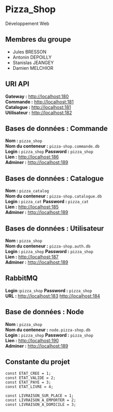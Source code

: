 # Pizza_Shop

Développement Web

## Membres du groupe

-   Jules BRESSON
-   Antonin DEPOILLY
-   Stanislas JEANGEY
-   Damien MELCHIOR

## URl API

**Gateway :** [http://localhost:180](http://localhost:180)  
**Commande :** [http://localhost:181](http://localhost:181)  
**Catalogue :** [http://localhost:181](http://localhost:181)  
**Utilisateur :** [http://localhost:182](http://localhost:182)  


## Bases de données : Commande

**Nom :** `pizza_shop`  
**Nom du conteneur :** `pizza-shop.commande.db`  
**Login :** `pizza_shop` **Password :** `pizza_shop`  
**Lien :** [http://localhost:186](http://localhost:186)  
**Adminer :** [http://localhost:189](http://localhost:189)  

## Bases de données : Catalogue

**Nom :** `pizza_catalog`  
**Nom du conteneur :** `pizza-shop.catalogue.db`  
**Login :** `pizza_cat` **Password :** `pizza_cat`  
**Lien :** [http://localhost:185](http://localhost:185)  
**Adminer :** [http://localhost:189](http://localhost:189)

## Bases de données : Utilisateur

**Nom :** `pizza_shop`  
**Nom du conteneur :** `pizza-shop.auth.db`  
**Login :** `pizza_shop` **Password :** `pizza_shop`  
**Lien :** [http://localhost:187](http://localhost:187)  
**Adminer :** [http://localhost:189](http://localhost:189) 

## RabbitMQ
**Login :**`pizza_shop` **Password :** `pizza_shop`  
**URL :** [http://localhost:183](http://localhost:183) [http://localhost:184](http://localhost:184)

## Base de données : Node
**Nom :** `pizza_shop`  
**Nom du conteneur :** `node.pizza-shop.db`  
**Login :** `pizza_shop` **Password :** `pizza_shop`  
**Lien :** [http://localhost:190](http://localhost:190)  
**Adminer :** [http://localhost:189](http://localhost:189)


## Constante du projet

    const ETAT_CREE = 1;
    const ETAT_VALIDE = 2;
    const ETAT_PAYE = 3;
    const ETAT_LIVRE = 4;
    
    const LIVRAISON_SUR_PLACE = 1;
    const LIVRAISON_A_EMPORTER = 2;
    const LIVRAISON_A_DOMICILE = 3;